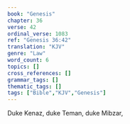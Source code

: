 ```yaml
---
book: "Genesis"
chapter: 36
verse: 42
ordinal_verse: 1083
ref: "Genesis 36:42"
translation: "KJV"
genre: "Law"
word_count: 6
topics: []
cross_references: []
grammar_tags: []
thematic_tags: []
tags: ["Bible","KJV","Genesis"]
---
```

Duke Kenaz, duke Teman, duke Mibzar,
